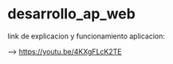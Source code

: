 # desarrollo_ap_web

link de explicacion y funcionamiento aplicacion: 

-->  https://youtu.be/4KXgFLcK2TE
